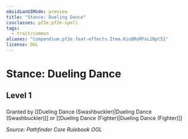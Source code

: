 ```yaml
---
obsidianUIMode: preview
title: "Stance: Dueling Dance"
cssclasses: pf2e,pf2e-spell
tags:
  - trait/common
aliases: "Compendium.pf2e.feat-effects.Item.KiuBRoMFxL2Npt51"
license: OGL
---
```

# Stance: Dueling Dance
## Level 1
### 






Granted by [[Dueling Dance (Swashbuckler)|Dueling Dance (Swashbuckler)]] or [[Dueling Dance (Fighter)|Dueling Dance (Fighter)]]

*Source: Pathfinder Core Rulebook*
*OGL*